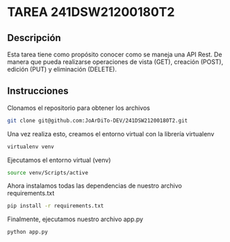 # TAREA 241DSW21200180T2
## Descripción
Esta tarea tiene como propósito conocer como se maneja una API Rest. De manera que pueda realizarse operaciones de vista (GET), creación (POST), edición (PUT) y eliminación (DELETE).
## Instrucciones
Clonamos el repositorio para obtener los archivos
```bash
git clone git@github.com:JoArDiTo-DEV/241DSW21200180T2.git
```

Una vez realiza esto, creamos el entorno virtual con la librería virtualenv
```bash
virtualenv venv
```

Ejecutamos el entorno virtual (venv)
```bash
source venv/Scripts/active
```

Ahora instalamos todas las dependencias de nuestro archivo requirements.txt
```bash
pip install -r requirements.txt
```

Finalmente, ejecutamos nuestro archivo app.py
```bash
python app.py
```